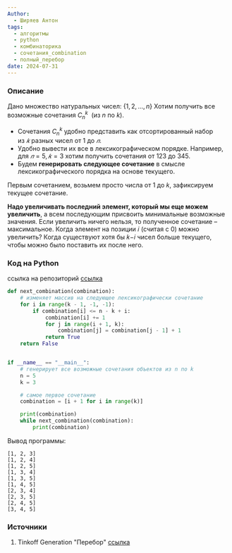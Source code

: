 ```yaml
---
Author:
  - Ширяев Антон
tags:
  - алгоритмы
  - python
  - комбинаторика
  - сочетания_combination
  - полный_перебор
date: 2024-07-31
---
```


### Описание
Дано множество натуральных чисел: $\{1, 2, \ldots , n\}$
Хотим получить все возможные сочетания $C_n^k$  (из $n$ по $k$).

* Cочетания $C_n^k$ удобно представить как отсортированный набор из $𝑘$ разных чисел от $1$ до $𝑛$.
* Удобно вывести их все в лексикографическом порядке. Например, для $𝑛=5, 𝑘=3$ хотим получить сочетания от 123 до 345.
* Будем **генерировать следующее сочетание** в смысле лексикографического порядка на основе текущего.

Первым сочетанием, возьмем просто числа от 1 до 𝑘, зафиксируем текущее сочетание.

**Надо увеличивать последний элемент, который мы еще можем увеличить**, а всем последующим присвоить минимальные возможные значения. Если увеличить ничего нельзя, то полученное сочетание – максимальное. Когда элемент на позиции 𝑖 (считая с 0) можно увеличить? Когда существуют хотя бы 𝑘−𝑖 чисел больше текущего, чтобы можно было поставить их после него.

### Код на Python

ссылка на репозиторий [ссылка]()

```python
def next_combination(combination):
    # изменяет массив на следующее лексикографически сочетание
    for i in range(k - 1, -1, -1):
        if combination[i] <= n - k + i:
            combination[i] += 1
            for j in range(i + 1, k):
                combination[j] = combination[j - 1] + 1
            return True
    return False


if __name__ == "__main__":
    # генерирует все возможные сочетания объектов из n по k
    n = 5
    k = 3

    # самое первое сочетание
    combination = [i + 1 for i in range(k)]

    print(combination)
    while next_combination(combination):
        print(combination)

```

Вывод программы:
```
[1, 2, 3]
[1, 2, 4]
[1, 2, 5]
[1, 3, 4]
[1, 3, 5]
[1, 4, 5]
[2, 3, 4]
[2, 3, 5]
[2, 4, 5]
[3, 4, 5]
```

### Источники
1. Tinkoff Generation "Перебор" [ссылка](https://algorithmica.org/tg/object-generation)